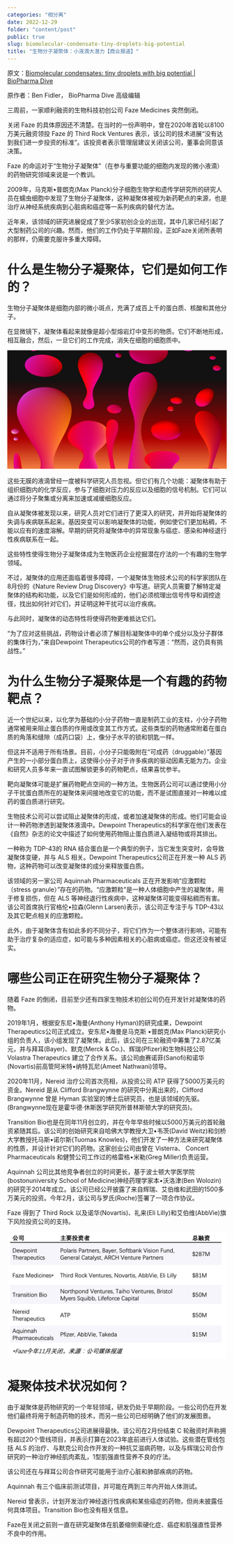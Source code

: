 ```yaml
---
categories: "相分离"
date: 2022-12-29
folder: "content/post"
public: true
slug: biomolecular-condensate-tiny-droplets-big-potential
title: "生物分子凝聚体：小液滴大潜力【商业报道】"
---
```


原文：[Biomolecular condensates: tiny droplets with big potential | BioPharma Dive](https://www.biopharmadive.com/news/biomolecular-condensates-biotech-startups/636848/)

原作者：Ben Fidler， BioPharma Dive 高级编辑

三周前，一家顺利融资的生物科技初创公司 Faze Medicines 突然倒闭。

关闭 Faze 的具体原因还不清楚。在当时的一份声明中，曾在2020年首轮以8100万美元融资领投 Faze 的 Third Rock Ventures 表示，该公司的技术进展“没有达到我们进一步投资的标准”。该投资者表示管理层建议关闭该公司，董事会同意该决策。

Faze 的命运对于“生物分子凝聚体”（在参与重要功能的细胞内发现的微小液滴）的药物研究领域来说是一个教训。

2009年，马克斯•普朗克(Max Planck)分子细胞生物学和遗传学研究所的研究人员在蠕虫细胞中发现了生物分子凝聚体，这种凝聚体被视为新药靶点的来源，也是治疗从神经系统疾病到心脏病和癌症等一系列疾病的替代方法。

近年来，该领域的研究进展促成了至少5家初创企业的出现，其中几家已经引起了大型制药公司的兴趣。然而，他们的工作仍处于早期阶段，正如Faze关闭所表明的那样，仍需要克服许多重大障碍。

# 什么是生物分子凝聚体，它们是如何工作的？

生物分子凝聚体是细胞内部的微小斑点，充满了成百上千的蛋白质、核酸和其他分子。

在显微镜下，凝聚体看起来就像是超小型熔岩灯中变形的物质。它们不断地形成，相互融合，然后，一旦它们的工作完成，消失在细胞的细胞质中。

![生物分子在细胞内凝结成微小的、液体状的斑点，就像微小的熔岩灯里的物质一样，形状发生变化smartboy10 via Getty Images](/images/logseq/image_1672305233475_0.png)

这些无膜的液滴曾经一度被科学研究人员忽视。但它们有几个功能：凝聚体有助于组织细胞内的化学反应，参与了细胞对压力的反应以及细胞的信号机制。它们可以通过将分子聚集或分离来加速或减缓细胞反应。

自从凝聚体被发现以来，研究人员对它们进行了更深入的研究，并开始将凝聚体的失调与疾病联系起来。基因突变可以影响凝聚体的功能，例如使它们更加粘稠，不能以应有的速度溶解。早期的研究将凝聚体中的异常现象与癌症、感染和神经退行性疾病联系在一起。

这些特性使得生物分子凝聚体成为生物医药企业挖掘潜在疗法的一个有趣的生物学领域。

不过，凝聚体的应用还面临着很多障碍，一个凝聚体生物技术公司的科学家团队在8月份的《Nature Review Drug Discovery》中写道。研究人员需要了解特定凝聚体的结构和功能，以及它们是如何形成的，他们必须梳理出信号传导和调控途径，找出如何针对它们，并证明这种干扰可以治疗疾病。

与此同时，凝聚体的动态特性将使得药物更难抵达它们。

“为了应对这些挑战，药物设计者必须了解目标凝聚体中的单个成分以及分子群体的集体行为，”来自Dewpoint Therapeutics公司的作者写道：“然而，这仍具有挑战性。”

# 为什么生物分子凝聚体是一个有趣的药物靶点？

近一个世纪以来，以化学为基础的小分子药物一直是制药工业的支柱，小分子药物通常被用来阻止蛋白质的作用或改变其工作方式。这些类型的药物通常附着在蛋白质的角落和缝隙（成药口袋）上，像分子水平的锁和钥匙一样。

但这并不适用于所有场景。目前，小分子只能吸附在“可成药（druggable）”基因产生的一小部分蛋白质上，这使得小分子对于许多疾病的驱动因素无能为力。企业和研究人员多年来一直试图解锁更多的药物靶点，结果喜忧参半。

靶向凝聚体可能是扩展药物靶点空间的一种方法。生物医药公司可以通过使用小分子干扰蛋白质所在的凝聚体来间接地改变它的功能，而不是试图直接对一种难以成药的蛋白质进行研究。

生物技术公司可以尝试阻止凝聚体的形成，或者加速凝聚体的形成。他们可能会设计一种药物渗透到凝聚体液滴中。Dewpoint Therapeutics的科学家在他们发表在《自然》杂志的论文中描述了如何使用药物阻止蛋白质进入凝结物或将其排出。

一种称为 TDP-43的 RNA 结合蛋白是一个典型的例子，当它发生突变时，会导致凝聚体变硬，并与 ALS 相关。Dewpoint Therapeutics公司正在开发一种 ALS 药物，这种药物可以改变凝聚体的成分来释放蛋白质。

该领域的另一家公司 Aquinnah Pharmaceuticals 正在开发影响“应激颗粒（stress granule）”存在的药物。“应激颗粒”是一种人体细胞中产生的凝聚体，用于修复损伤，但在 ALS 等神经退行性疾病中，这种凝聚体可能变得粘稠而有害。该公司首席执行官格伦•拉森(Glenn Larsen)表示，该公司正专注于与 TDP-43以及其它靶点相关的应激颗粒。

此外，由于凝聚体含有如此多的不同分子，将它们作为一个整体进行影响，可能有助于治疗复杂的适应症，如可能与多种因素相关的心脏病或癌症。但这还没有被证实。

# 哪些公司正在研究生物分子凝聚体？

随着 Faze 的倒闭，目前至少还有四家生物技术初创公司仍在开发针对凝聚体的药物。

2019年1月，根据安东尼•海曼(Anthony Hyman)的研究成果，Dewpoint Therapeutics公司正式成立。安东尼•海曼是马克斯 •普朗克(Max Planck)研究小组的负责人，该小组发现了凝聚体。此后，该公司在三轮融资中筹集了2.87亿美元，并与拜耳(Bayer)、默克(Merck & Co.)、辉瑞(Pfizer)和生物科技公司 Volastra Therapeutics 建立了合作关系。该公司由赛诺菲(Sanofi)和诺华(Novartis)前高管阿米特•纳特瓦尼(Ameet Nathwani)领导。

2020年11月，Nereid 治疗公司首次亮相，从投资公司 ATP 获得了5000万美元的资金。Nereid 是从 Clifford Brangwynne 的研究中分离出来的，Clifford Brangwynne 曾是 Hyman 实验室的博士后研究员，也是该领域的先驱。(Brangwynne现在是霍华德·休斯医学研究所普林斯顿大学的研究员)。

Transition Bio也是在同年11月创立的，并在今年早些时候以5000万美元的首轮融资紧随其后。该公司的创始研究来自哈佛大学教授大卫•韦茨(David Weitz)和剑桥大学教授托马斯•诺尔斯(Tuomas Knowles)，他们开发了一种方法来研究凝聚体的性质，并设计针对它们的药物。这家创业公司由曾在 Visterra、 Concert Pharmaceuticals 和健赞公司工作过的格雷格•米勒(Greg Miller)负责运营。

Aquinnah 公司比其他竞争者创立的时间更长，基于波士顿大学医学院(bostonuniversity School of Medicine)神经药理学家本•沃洛津(Ben Wolozin)的研究于2014年成立。该公司已经公开披露了来自辉瑞、艾伯维和武田的1500多万美元的投资。今年2月，该公司与罗氏(Roche)签署了一项合作协议。

Faze 得到了 Third Rock 以及诺华(Novartis)、礼来(Eli Lilly)和艾伯维(AbbVie)旗下风险投资公司的支持。

![image.png](/images/logseq/image_1672307408748_0.png)

# 凝聚体技术状况如何？

由于凝聚体是药物研究的一个年轻领域，研发仍处于早期阶段。一些公司仍在开发他们最终将用于制造药物的技术，而另一些公司已经明确了他们的发展图景。

Dewpoint Therapeutics公司进展得最快。该公司在2月份结束 C 轮融资时声称拥有超过20个管线项目，并表示打算在2023年底前进行人体试验。这些潜在管线包括 ALS 的治疗、与默克公司合作开发的一种抗艾滋病药物，以及与辉瑞公司合作研究的一种治疗神经肌肉紊乱，1型肌强直性营养不良的疗法。

该公司还在与拜耳公司合作研究可能用于治疗心脏和肺部疾病的药物。

Aquinnah 有三个临床前测试项目，并可能在两到三年内开始人体测试。

Nereid 曾表示，计划开发治疗神经退行性疾病和某些癌症的药物，但尚未披露任何具体项目。Transition Bio也没有相关信息。

Faze在关闭之前则一直在研究凝聚体在肌萎缩侧索硬化症、癌症和肌强直性营养不良中的作用。